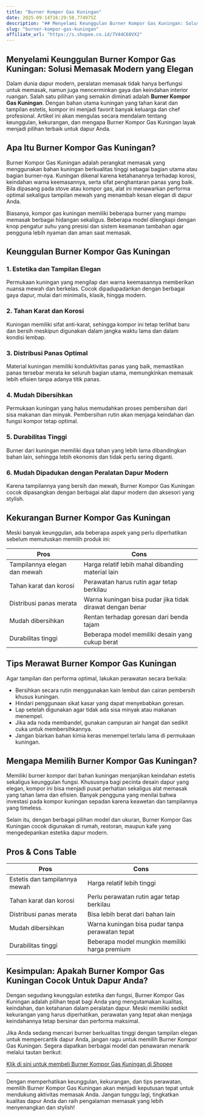 ```yaml
---
title: "Burner Kompor Gas Kuningan"
date: 2025-09-14T16:29:58.774975Z
description: "## Menyelami Keunggulan Burner Kompor Gas Kuningan: Solusi Memasak Modern yang Elegan..."
slug: "burner-kompor-gas-kuningan"
affiliate_url: "https://s.shopee.co.id/7V44C68VX2"
---
```

## Menyelami Keunggulan Burner Kompor Gas Kuningan: Solusi Memasak Modern yang Elegan

Dalam dunia dapur modern, peralatan memasak tidak hanya berfungsi untuk memasak, namun juga mencerminkan gaya dan keindahan interior ruangan. Salah satu pilihan yang semakin diminati adalah **Burner Kompor Gas Kuningan**. Dengan bahan utama kuningan yang tahan karat dan tampilan estetis, kompor ini menjadi favorit banyak keluarga dan chef profesional. Artikel ini akan mengulas secara mendalam tentang keunggulan, kekurangan, dan mengapa Burner Kompor Gas Kuningan layak menjadi pilihan terbaik untuk dapur Anda.

## Apa Itu Burner Kompor Gas Kuningan?

Burner Kompor Gas Kuningan adalah perangkat memasak yang menggunakan bahan kuningan berkualitas tinggi sebagai bagian utama atau bagian burner-nya. Kuningan dikenal karena ketahanannya terhadap korosi, keindahan warna keemasannya, serta sifat penghantaran panas yang baik. Bila dipasang pada stove atau kompor gas, alat ini menawarkan performa optimal sekaligus tampilan mewah yang menambah kesan elegan di dapur Anda.

Biasanya, kompor gas kuningan memiliki beberapa burner yang mampu memasak berbagai hidangan sekaligus. Beberapa model dilengkapi dengan knop pengatur suhu yang presisi dan sistem keamanan tambahan agar pengguna lebih nyaman dan aman saat memasak.

## Keunggulan Burner Kompor Gas Kuningan

### 1. Estetika dan Tampilan Elegan
Permukaan kuningan yang mengilap dan warna keemasannya memberikan nuansa mewah dan berkelas. Cocok dipadupadankan dengan berbagai gaya dapur, mulai dari minimalis, klasik, hingga modern.

### 2. Tahan Karat dan Korosi
Kuningan memiliki sifat anti-karat, sehingga kompor ini tetap terlihat baru dan bersih meskipun digunakan dalam jangka waktu lama dan dalam kondisi lembap.

### 3. Distribusi Panas Optimal
Material kuningan memiliki konduktivitas panas yang baik, memastikan panas tersebar merata ke seluruh bagian utama, memungkinkan memasak lebih efisien tanpa adanya titik panas.

### 4. Mudah Dibersihkan
Permukaan kuningan yang halus memudahkan proses pembersihan dari sisa makanan dan minyak. Pembersihan rutin akan menjaga keindahan dan fungsi kompor tetap optimal.

### 5. Durabilitas Tinggi
Burner dari kuningan memiliki daya tahan yang lebih lama dibandingkan bahan lain, sehingga lebih ekonomis dan tidak perlu sering diganti.

### 6. Mudah Dipadukan dengan Peralatan Dapur Modern
Karena tampilannya yang bersih dan mewah, Burner Kompor Gas Kuningan cocok dipasangkan dengan berbagai alat dapur modern dan aksesori yang stylish.

## Kekurangan Burner Kompor Gas Kuningan

Meski banyak keunggulan, ada beberapa aspek yang perlu diperhatikan sebelum memutuskan memilih produk ini:

| Pros | Cons |
|-------|--------|
| Tampilannya elegan dan mewah | Harga relatif lebih mahal dibanding material lain |
| Tahan karat dan korosi | Perawatan harus rutin agar tetap berkilau |
| Distribusi panas merata | Warna kuningan bisa pudar jika tidak dirawat dengan benar |
| Mudah dibersihkan | Rentan terhadap goresan dari benda tajam |
| Durabilitas tinggi | Beberapa model memiliki desain yang cukup berat |

## Tips Merawat Burner Kompor Gas Kuningan

Agar tampilan dan performa optimal, lakukan perawatan secara berkala:

- Bersihkan secara rutin menggunakan kain lembut dan cairan pembersih khusus kuningan.
- Hindari penggunaan sikat kasar yang dapat menyebabkan goresan.
- Lap setelah digunakan agar tidak ada sisa minyak atau makanan menempel.
- Jika ada noda membandel, gunakan campuran air hangat dan sedikit cuka untuk membersihkannya.
- Jangan biarkan bahan kimia keras menempel terlalu lama di permukaan kuningan.

## Mengapa Memilih Burner Kompor Gas Kuningan?

Memiliki burner kompor dari bahan kuningan menjanjikan keindahan estetis sekaligus keunggulan fungsi. Khususnya bagi pecinta desain dapur yang elegan, kompor ini bisa menjadi pusat perhatian sekaligus alat memasak yang tahan lama dan efisien. Banyak pengguna yang menilai bahwa investasi pada kompor kuningan sepadan karena keawetan dan tampilannya yang timeless.

Selain itu, dengan berbagai pilihan model dan ukuran, Burner Kompor Gas Kuningan cocok digunakan di rumah, restoran, maupun kafe yang mengedepankan estetika dapur modern.

## Pros & Cons Table

| Pros | Cons |
|-------|--------|
| Estetis dan tampilannya mewah | Harga relatif lebih tinggi |
| Tahan karat dan korosi | Perlu perawatan rutin agar tetap berkilau |
| Distribusi panas merata | Bisa lebih berat dari bahan lain |
| Mudah dibersihkan | Warna kuningan bisa pudar tanpa perawatan tepat |
| Durabilitas tinggi | Beberapa model mungkin memiliki harga premium |

## Kesimpulan: Apakah Burner Kompor Gas Kuningan Cocok Untuk Dapur Anda?

Dengan segudang keunggulan estetika dan fungsi, Burner Kompor Gas Kuningan adalah pilihan tepat bagi Anda yang mengutamakan kualitas, keindahan, dan ketahanan dalam peralatan dapur. Meski memiliki sedikit kekurangan yang harus diperhatikan, perawatan yang tepat akan menjaga keindahannya tetap bersinar dan performa maksimal.

Jika Anda sedang mencari burner berkualitas tinggi dengan tampilan elegan untuk mempercantik dapur Anda, jangan ragu untuk memilih Burner Kompor Gas Kuningan. Segera dapatkan berbagai model dan penawaran menarik melalui tautan berikut:

[Klik di sini untuk membeli Burner Kompor Gas Kuningan di Shopee](https://s.shopee.co.id/7V44C68VX2)

---

Dengan memperhatikan keunggulan, kekurangan, dan tips perawatan, memilih Burner Kompor Gas Kuningan akan menjadi keputusan tepat untuk mendukung aktivitas memasak Anda. Jangan tunggu lagi, tingkatkan kualitas dapur Anda dan raih pengalaman memasak yang lebih menyenangkan dan stylish!